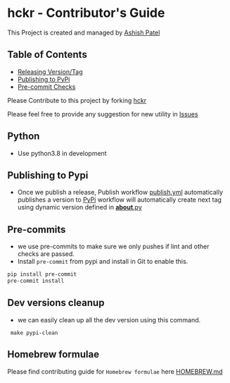 # hckr - Contributor's Guide

This Project is created and managed by [Ashish Patel](http://pateash.in/)

## Table of Contents

- [Releasing Version/Tag](#releasing-versiontag)
- [Publishing to PyPi](#publishing-to-pypi)
- [Pre-commit Checks](#pre-commits)

Please Contribute to this project by forking [hckr](https://github.com/pateash/hckr/)

Please feel free to provide any suggestion for new utility in [Issues](https://github.com/pateash/hckr/issues)

## Python 
* Use python3.8 in development

## Publishing to Pypi
* Once we publish a release, Publish workflow [publish.yml](.github%2Fworkflows%2Fpublish.yml) automatically publishes a version to  [PyPi](https://pypi.org/p/hckr)
workflow will automatically create next tag using dynamic version defined in [__about__.py](src%2Fhckr%2F__about__.py)

## Pre-commits
* we use pre-commits to make sure we only pushes if lint and other checks are passed.
* Install `pre-commit` from pypi and install in Git to enable this.
```bash 
pip install pre-commit
pre-commit install
```

## Dev versions cleanup
* we can easily clean up all the dev version using this command.
```shell
 make pypi-clean
```

## Homebrew formulae
Please find contributing guide for `Homebrew formulae` here [HOMEBREW.md](HOMEBREW.md)
